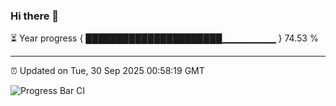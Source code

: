 ### Hi there 👋

⏳ Year progress { ██████████████████████▁▁▁▁▁▁▁▁ } 74.53 %

---

⏰ Updated on Tue, 30 Sep 2025 00:58:19 GMT

![Progress Bar CI](https://github.com/code-lakshay/GitHub-Actions-Demo/workflows/Progress%20Bar%20CI/badge.svg)
